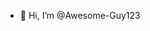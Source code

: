 - 👋 Hi, I’m @Awesome-Guy123

<!---
Awesome-Guy123/Awesome-Guy123 is a ✨ special ✨ repository because its `README.md` (this file) appears on your GitHub profile.
You can click the Preview link to take a look at your changes.
--->
